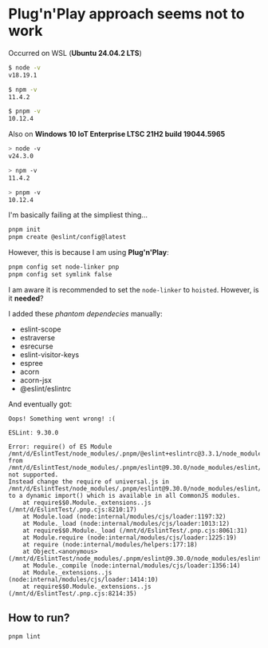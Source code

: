# Plug'n'Play approach seems not to work

Occurred on WSL (**Ubuntu 24.04.2 LTS**)
```bash
$ node -v
v18.19.1

$ npm -v
11.4.2

$ pnpm -v
10.12.4
```
Also on **Windows 10 IoT Enterprise LTSC 21H2 build 19044.5965**
```bash
> node -v
v24.3.0

> npm -v
11.4.2

> pnpm -v
10.12.4
```

I'm basically failing at the simpliest thing...

```bash
pnpm init
pnpm create @eslint/config@latest
```

However, this is because I am using **Plug'n'Play**:
```bash
pnpm config set node-linker pnp
pnpm config set symlink false
```
I am aware it is recommended to set the `node-linker` to `hoisted`. However, is it **needed**?

I added these *phantom dependecies* manually:
- eslint-scope
- estraverse
- esrecurse
- eslint-visitor-keys
- espree
- acorn
- acorn-jsx
- @eslint/eslintrc

And eventually got:
```
Oops! Something went wrong! :(

ESLint: 9.30.0

Error: require() of ES Module /mnt/d/EslintTest/node_modules/.pnpm/@eslint+eslintrc@3.3.1/node_modules/@eslint/eslintrc/universal.js from /mnt/d/EslintTest/node_modules/.pnpm/eslint@9.30.0/node_modules/eslint/lib/linter/linter.js not supported.
Instead change the require of universal.js in /mnt/d/EslintTest/node_modules/.pnpm/eslint@9.30.0/node_modules/eslint/lib/linter/linter.js to a dynamic import() which is available in all CommonJS modules.
    at require$$0.Module._extensions..js (/mnt/d/EslintTest/.pnp.cjs:8210:17)
    at Module.load (node:internal/modules/cjs/loader:1197:32)
    at Module._load (node:internal/modules/cjs/loader:1013:12)
    at require$$0.Module._load (/mnt/d/EslintTest/.pnp.cjs:8061:31)
    at Module.require (node:internal/modules/cjs/loader:1225:19)
    at require (node:internal/modules/helpers:177:18)
    at Object.<anonymous> (/mnt/d/EslintTest/node_modules/.pnpm/eslint@9.30.0/node_modules/eslint/lib/linter/linter.js:25:6)
    at Module._compile (node:internal/modules/cjs/loader:1356:14)
    at Module._extensions..js (node:internal/modules/cjs/loader:1414:10)
    at require$$0.Module._extensions..js (/mnt/d/EslintTest/.pnp.cjs:8214:35)
```

## How to run?
```
pnpm lint
```